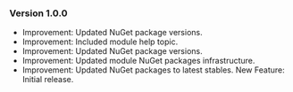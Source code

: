 ### Version 1.0.0

- Improvement: Updated NuGet package versions.
- Improvement: Included module help topic.
- Improvement: Updated NuGet package versions.
- Improvement: Updated module NuGet packages infrastructure.
- Improvement: Updated NuGet packages to latest stables.
New Feature: Initial release.
